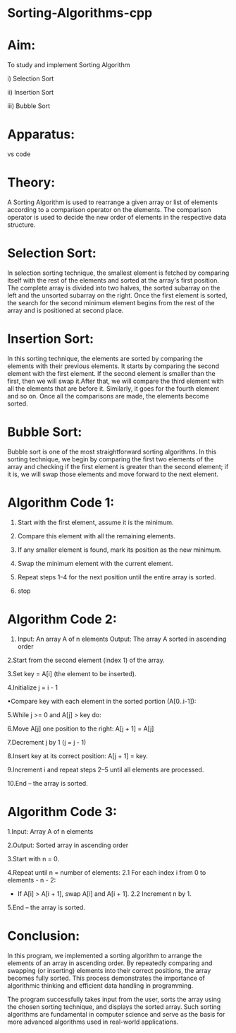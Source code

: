 # Sorting-Algorithms-cpp
# Aim: 
To study and implement Sorting Algorithm

i) Selection Sort

ii) Insertion Sort

iii) Bubble Sort

# Apparatus:
vs code 

# Theory:

A Sorting Algorithm is used to rearrange a given array or list of elements according to a comparison operator on the elements. The comparison operator is used to decide the new order of elements in the respective data structure.

# Selection Sort:

In selection sorting technique, the smallest element is fetched by comparing itself with the rest of the elements and sorted at the array's first position. The complete array is divided into two halves, the sorted subarray on the left and the unsorted subarray on the right. Once the first element is sorted, the search for the second minimum element begins from the rest of the array and is positioned at second place.

# Insertion Sort:

In this sorting technique, the elements are sorted by comparing the elements with their previous elements. It starts by comparing the second element with the first element. If the second element is smaller than the first, then we will swap it.After that, we will compare the third element with all the elements that are before it. Similarly, it goes for the fourth element and so on. Once all the comparisons are made, the elements become sorted.

# Bubble Sort:

Bubble sort is one of the most straightforward sorting algorithms. In this sorting technique, we begin by comparing the first two elements of the array and checking if the first element is greater than the second element; if it is, we will swap those elements and move forward to the next element.

# Algorithm Code 1:

1. Start with the first element, assume it is the minimum.

2. Compare this element with all the remaining elements.

3. If any smaller element is found, mark its position as the new minimum.

4. Swap the minimum element with the current element.

5. Repeat steps 1–4 for the next position until the entire array is sorted.

6. stop

# Algorithm Code 2:
  
1. Input: An array A of n elements
Output: The array A sorted in ascending order

2.Start from the second element (index 1) of the array.

3.Set key = A[i] (the element to be inserted).

4.Initialize j = i - 1

•Compare key with each element in the sorted portion (A[0..i-1]):

5.While j >= 0 and A[j] > key do:

6.Move A[j] one position to the right: A[j + 1] = A[j]

7.Decrement j by 1 (j = j - 1)

8.Insert key at its correct position: A[j + 1] = key.

9.Increment i and repeat steps 2–5 until all elements are processed.

10.End – the array is sorted.

# Algorithm Code 3:

1.Input: Array A of n elements

2.Output: Sorted array in ascending order

3.Start with n = 0.

4.Repeat until n = number of elements:
2.1 For each index i from 0 to elements - n - 2:
- If A[i] > A[i + 1], swap A[i] and A[i + 1].
2.2 Increment n by 1.

5.End – the array is sorted.

# Conclusion:

In this program, we implemented a sorting algorithm to arrange the elements of an array in ascending order. By repeatedly comparing and swapping (or inserting) elements into their correct positions, the array becomes fully sorted. This process demonstrates the importance of algorithmic thinking and efficient data handling in programming.

The program successfully takes input from the user, sorts the array using the chosen sorting technique, and displays the sorted array. Such sorting algorithms are fundamental in computer science and serve as the basis for more advanced algorithms used in real-world applications.




